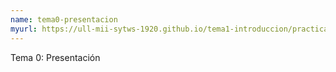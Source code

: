 ```yaml
---
name: tema0-presentacion
myurl: https://ull-mii-sytws-1920.github.io/tema1-introduccion/practicas/p01-t1-iaas/
---
```


Tema 0: Presentación